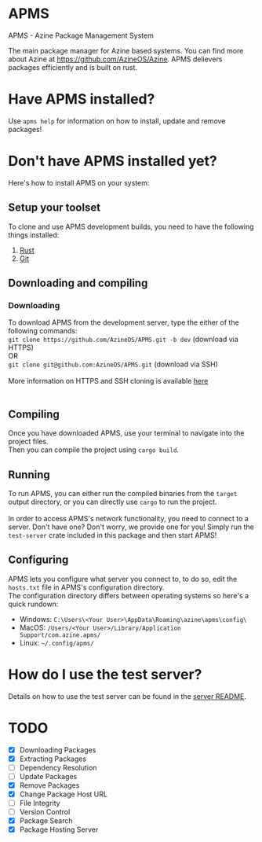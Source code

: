 # APMS

APMS - Azine Package Management System

The main package manager for Azine based systems. You can find more about Azine at https://github.com/AzineOS/Azine. APMS delievers packages efficiently and is built on rust.

# Have APMS installed?

Use `apms help` for information on how to install, update and remove packages!

# Don't have APMS installed yet?

Here's how to install APMS on your system: <br>

## Setup your toolset
To clone and use APMS development builds, you need to have the following things installed:<br>
1. [Rust](https://www.rust-lang.org/tools/install)
2. [Git](https://git-scm.com/downloads)

## Downloading and compiling
### Downloading

To download APMS from the development server, type the either of the following commands:<br>
`git clone https://github.com/AzineOS/APMS.git -b dev` (download via HTTPS)<br>
OR<br>
`git clone git@github.com:AzineOS/APMS.git` (download via SSH)<br><br>
More information on HTTPS and SSH cloning is available [here](https://stackoverflow.com/questions/11041729/git-clone-with-https-or-ssh-remote)<br><br>

## Compiling
Once you have downloaded APMS, use your terminal to navigate into the project files.<br>
Then you can compile the project using `cargo build`.

## Running
To run APMS, you can either run the compiled binaries from the `target` output directory, or you can directly use `cargo` to run the project.<br>
<br>
In order to access APMS's network functionality, you need to connect to a server. Don't have one? Don't worry, we provide one for you! Simply run the `test-server` crate included in this package and then start APMS!

## Configuring
APMS lets you configure what server you connect to, to do so, edit the `hosts.txt` file in APMS's configuration directory.<br>
The configuration directory differs between operating systems so here's a quick rundown:<br>
- Windows: `C:\Users\<Your User>\AppData\Roaming\azine\apms\config\`
- MacOS: `/Users/<Your User>/Library/Application Support/com.azine.apms/`
- Linux: `~/.config/apms/`

# How do I use the test server?
Details on how to use the test server can be found in the [server README](test-server/README.md).

# TODO
- [X] Downloading Packages
- [X] Extracting Packages
- [ ] Dependency Resolution
- [ ] Update Packages
- [X] Remove Packages
- [X] Change Package Host URL
- [ ] File Integrity
- [ ] Version Control
- [X] Package Search
- [X] Package Hosting Server
